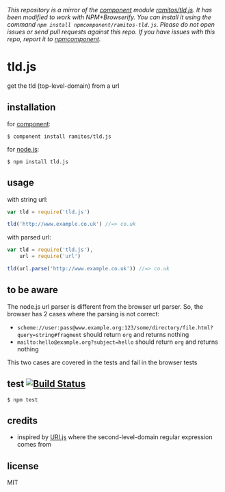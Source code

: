 *This repository is a mirror of the [component](http://component.io) module [ramitos/tld.js](http://github.com/ramitos/tld.js). It has been modified to work with NPM+Browserify. You can install it using the command `npm install npmcomponent/ramitos-tld.js`. Please do not open issues or send pull requests against this repo. If you have issues with this repo, report it to [npmcomponent](https://github.com/airportyh/npmcomponent).*
# tld.js

get the tld (top-level-domain) from a url

## installation

for [component](https://github.com/component/component):

    $ component install ramitos/tld.js

for [node.js](http://nodejs.org/):

    $ npm install tld.js

## usage

with string url:

```js
var tld = require('tld.js')

tld('http://www.example.co.uk') //=> co.uk
```

with parsed url:

```js
var tld = require('tld.js'),
    url = require('url')

tld(url.parse('http://www.example.co.uk')) //=> co.uk
```

## to be aware

The node.js url parser is different from the browser url parser. So, the browser has 2 cases where the parsing is not correct:

 * `scheme://user:pass@www.example.org:123/some/directory/file.html?query=string#fragment` should return `org` and returns nothing
 * `mailto:hello@example.org?subject=hello` should return `org` and returns nothing

This two cases are covered in the tests and fail in the browser tests


## test [![Build Status](https://secure.travis-ci.org/ramitos/tld.js.png)](http://travis-ci.org/ramitos/tld.js)

    $ npm test

## credits
 
 * inspired by [URI.js](https://github.com/medialize/URI.js/) where the second-level-domain regular expression comes from

## license

MIT